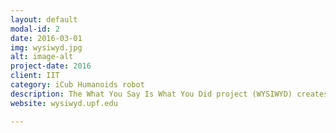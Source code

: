 ```yaml
---
layout: default
modal-id: 2
date: 2016-03-01
img: wysiwyd.jpg
alt: image-alt
project-date: 2016
client: IIT
category: iCub Humanoids robot
description: The What You Say Is What You Did project (WYSIWYD) creates a new transparency in human robot interaction (HRI) by allowing robots to both understand their own actions and those of humans, and to interpret and communicate these in human compatible intentional terms. WYSIWYD also contributes to a qualitative change in human-robot interaction (HRI) and cooperation, unlocking new capabilities and application areas together with enhanced safety, robustness and monitoring.
website: wysiwyd.upf.edu

---
```

